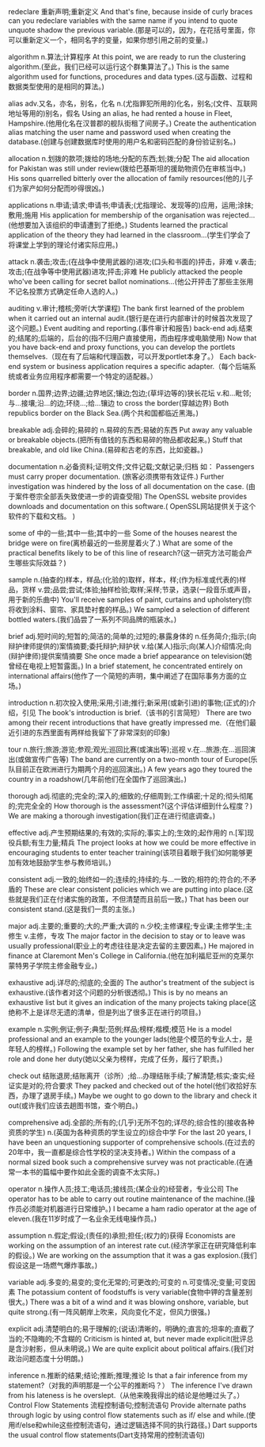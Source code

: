 redeclare
重新声明;重新定义
 And that's fine, because inside of curly braces can you redeclare variables with the same name if you intend to quote unquote shadow the previous variable.(那是可以的，因为，在花括号里面，你可以重新定义一个，相同名字的变量，如果你想引用之前的变量。)

algorithm
n.算法;计算程序
At this point, we are ready to run the clustering algorithm.(至此，我们已经可以运行这个群集算法了。)
This is the same algorithm used for functions, procedures and data types.(这与函数、过程和数据类型使用的是相同的算法。)

alias
adv.又名，亦名，别名，化名
n.(尤指罪犯所用的)化名，别名;(文件、互联网地址等用的)别名，假名
Using an alias, he had rented a house in Fleet, Hampshire.(他用化名在汉普郡的舰队街租了间房子。)
Create the authentication alias matching the user name and password used when creating the database.(创建与创建数据库时使用的用户名和密码匹配的身份验证别名。)

allocation
n.划拨的款项;拨给的场地;分配的东西;划;拨;分配
The aid allocation for Pakistan was still under review(拨给巴基斯坦的援助物资仍在审核当中。)
His sons quarrelled bitterly over the allocation of family resources(他的儿子们为家产如何分配而吵得很凶。)

applications
n.申请;请求;申请书;申请表;(尤指理论、发现等的)应用，运用;涂抹;敷用;施用
His application for membership of the organisation was rejected...(他想要加入该组织的申请遭到了拒绝。)
Students learned the practical application of the theory they had learned in the classroom...(学生们学会了将课堂上学到的理论付诸实际应用。)

attack
n.袭击;攻击;(在战争中使用武器的)进攻;(口头和书面的)抨击，非难
v.袭击;攻击;(在战争等中使用武器)进攻;抨击;非难
He publicly attacked the people who've been calling for secret ballot nominations...(他公开抨击了那些主张用不记名投票方式确定任命人选的人。)

auditing
v.审计;稽核;旁听(大学课程)
The bank first learned of the problem when it carried out an internal audit.(银行是在进行内部审计的时候首次发现了这个问题。)
 Event auditing and reporting.(事件审计和报告)
back-end
adj.结束的;结尾的;后端的，后台的(指不归用户直接使用，而由程序或电脑使用)
Now that you have back-end and proxy functions, you can develop the portlets themselves.（现在有了后端和代理函数，可以开发portlet本身了。）
Each back-end system or business application requires a specific adapter.（每个后端系统或者业务应用程序都需要一个特定的适配器。） 

border
n.国界;边界;边疆;边界地区;镶边;包边;(草坪边等的)狭长花坛
v.和…毗邻;与…接壤;沿…的边;环绕…;给…镶边
to cross the border(穿越边界)
Both republics border on the Black Sea.(两个共和国都临近黑海。)

breakable
adj.会碎的;易碎的
n.易碎的东西;易破的东西
Put away any valuable or breakable objects.(把所有值钱的东西和易碎的物品都收起来。)
Stuff that breakable, and old like China.(易碎和古老的东西，比如瓷器。)

documentation
n.必备资料;证明文件;文件记载;文献记录;归档
如： 
Passengers must carry proper documentation. (旅客必须携带有效证件.)
Further investigation was hindered by the loss of all documentation on the case. (由于案件卷宗全部丢失致使进一步的调查受阻)
The OpenSSL website provides downloads and documentation on this software.( OpenSSL网站提供关于这个软件的下载和文档。 )

some of
中的一些;其中一些;其中的一些
Some of the houses nearest the bridge were on fire(离桥最近的一些房屋着火了.)
What are some of the practical benefits likely to be of this line of research?(这一研究方法可能会产生哪些实际效益？)

sample
n.(抽查的)样本，样品;(化验的)取样，样本，样;(作为标准或代表的)样品，货样
v.尝;品尝;尝试;体验;抽样检验;取样;采样;节录，选录(一段音乐或声音，用于新的乐曲中)
 You'll receive samples of paint, curtains and upholstery(你将收到涂料、窗帘、家具垫衬套的样品。)
We sampled a selection of different bottled waters.(我们品尝了一系列不同品牌的瓶装水。)

brief
adj.短时间的;短暂的;简洁的;简单的;过短的;暴露身体的
n.任务简介;指示;(向辩护律师提供的)案情摘要;委托辩护;辩护状
v.给(某人)指示;向(某人)介绍情况;向(辩护律师)提供案情摘要
She once made a brief appearance on television(她曾经在电视上短暂露面。)
In a brief statement, he concentrated entirely on international affairs(他作了一个简短的声明，集中阐述了在国际事务方面的立场。)

introduction
n.初次投入使用;采用;引进;推行;新采用(或新引进)的事物;(正式的)介绍，引见
The book's introduction is brief.（该书的引言简短）
There are two among their recent introductions that have greatly impressed me.（在他们最近引进的东西里面有两样给我留下了非常深刻的印象)

tour
n.旅行;旅游;游览;参观;观光;巡回比赛(或演出等);巡视
v.在…旅游;在…巡回演出(或做宣传广告等)
The band are currently on a two-month tour of Europe(乐队目前正在欧洲进行为期两个月的巡回演出。)
A few years ago they toured the country in a roadshow(几年前他们在全国作了巡回演出。)

thorough
adj.彻底的;完全的;深入的;细致的;仔细周到;工作缜密;十足的;彻头彻尾的;完完全全的
How thorough is the assessment?(这个评估详细到什么程度？)
 We are making a thorough investigation(我们正在进行彻底调查。)

effective
adj.产生预期结果的;有效的;实际的;事实上的;生效的;起作用的
n.[军]现役兵额;有生力量;精兵
The project looks at how we could be more effective in encouraging students to enter teacher training(该项目着眼于我们如何能够更加有效地鼓励学生参与教师培训。)

consistent
adj.一致的;始终如一的;连续的;持续的;与…一致的;相符的;符合的;不矛盾的
These are clear consistent policies which we are putting into place.(这些就是我们正在付诸实施的政策，不但清楚而且前后一致。)
That has been our consistent stand.(这是我们一贯的主张。)

major
adj.主要的;重要的;大的;严重;大调的
n.少校;主修课程;专业课;主修学生;主修生
v.主修，专攻
The major factor in the decision to stay or to leave was usually professional(职业上的考虑往往是决定去留的主要因素。)
 He majored in finance at Claremont Men's College in California.(他在加利福尼亚州的克莱尔蒙特男子学院主修金融专业。)

exhaustive
adj.详尽的;彻底的;全面的
The author's treatment of the subject is exhaustive.(该作者对这个问题的分析很透彻。)
 This is by no means an exhaustive list but it gives an indication of the many projects taking place(这绝称不上是详尽无遗的清单，但是列出了很多正在进行的项目。)

example
n.实例;例证;例子;典型;范例;样品;榜样;楷模;模范
He is a model professional and an example to the younger lads(他是个模范的专业人士，是年轻人的榜样。)
Following the example set by her father, she has fulfilled her role and done her duty(她以父亲为榜样，完成了任务，履行了职责。)

check out
结账退房;结账离开（诊所）;给…办理结账手续;了解清楚;核实;查实;经证实是对的;符合要求
They packed and checked out of the hotel(他们收拾好东西，办理了退房手续。)
Maybe we ought to go down to the library and check it out(或许我们应该去趟图书馆，查个明白。)

comprehensive
adj.全部的;所有的;(几乎)无所不包的;详尽的;综合性的(接收各种资质的学生)
n.(英国为各种资质的学生设立的)综合中学
For the last 20 years, I have been an unquestioning supporter of comprehensive schools.(在过去的20年中，我一直都是综合性学校的坚决支持者。)
Within the compass of a normal sized book such a comprehensive survey was not practicable.(在通常一本书的篇幅中要作如此全面的调查不太实际。)

operator
n.操作人员;技工;电话员;接线员;(某企业的)经营者，专业公司
The operator has to be able to carry out routine maintenance of the machine.(操作员必须能对机器进行日常维护。)
I became a ham radio operator at the age of eleven.(我在11岁时成了一名业余无线电操作员。)

assumption
n.假定;假设;(责任的)承担;担任;(权力的)获得
Economists are working on the assumption of an interest rate cut.(经济学家正在研究降低利率的假设。)
We are working on the assumption that it was a gas explosion.(我们假设这是一场燃气爆炸事故。)

variable
adj.多变的;易变的;变化无常的;可更改的;可变的
n.可变情况;变量;可变因素
The potassium content of foodstuffs is very variable(食物中钾的含量差别很大。)
There was a bit of a wind and it was blowing onshore, variable, but quite strong.(有一阵风朝岸上吹来，风向变化不定，但风力很强。)

explicit
adj.清楚明白的;易于理解的;(说话)清晰的，明确的;直言的;坦率的;直截了当的;不隐晦的;不含糊的
Criticism is hinted at, but never made explicit(批评总是含沙射影，但从未明说。)
We are quite explicit about political affairs.(我们对政治问题态度十分明朗。)

inference
n.推断的结果;结论;推断;推理;推论
Is that a fair inference from my statement?（对我的声明那是一个公平的推断吗？）
The inference I've drawn from his lateness is he overslept.（从他来晚我得出的结论是他睡过头了。）
Control Flow Statements
流程控制语句;控制流语句
Provide alternate paths through logic by using control flow statements such as if/ else and while.(使用if/else和while这些控制流语句，通过逻辑选择不同的执行路径。)
Dart supports the usual control flow statements(Dart支持常用的控制流语句)